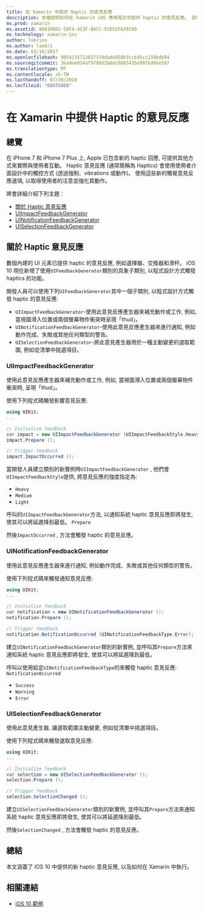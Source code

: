 ```yaml
---
title: 在 Xamarin 中提供 Haptic 的意見反應
description: 本檔說明如何在 Xamarin iOS 應用程式中提供 haptic 的意見反應。 其中討論 UIImpactFeedbackGenerator、UINotificationFeedbackGenerator 和 UISelectionFeedbackGenerator。
ms.prod: xamarin
ms.assetid: 888106D1-58F4-453F-BACC-91D51FA39C80
ms.technology: xamarin-ios
author: lobrien
ms.author: laobri
ms.date: 03/16/2017
ms.openlocfilehash: 9054135713837374dade958b3ccb35cc239bdb94
ms.sourcegitcommit: 3ea9ee034af9790d2b0dc0893435e997bd06e587
ms.translationtype: MT
ms.contentlocale: zh-TW
ms.lasthandoff: 07/30/2019
ms.locfileid: "68655868"
---
```

# <a name="providing-haptic-feedback-in-xamarinios"></a>在 Xamarin 中提供 Haptic 的意見反應

<a name="Overview" />

## <a name="overview"></a>總覽

在 iPhone 7 和 iPhone 7 Plus 上, Apple 已包含新的 haptic 回應, 可提供其他方式來實際與使用者互動。 Haptic 意見反應 (通常簡稱為 Haptics) 會使用使用者介面設計中的觸控方式 (透過強制、vibrations 或動作)。 使用這些新的觸覺意見反應選項, 以取得使用者的注意並強化其動作。

將會詳細介紹下列主題：

- [關於 Haptic 意見反應](#About-Haptic-Feedback)
- [UIImpactFeedbackGenerator](#UIImpactFeedbackGenerator)
- [UINotificationFeedbackGenerator](#UINotificationFeedbackGenerator)
- [UISelectionFeedbackGenerator](#UISelectionFeedbackGenerator)

<a name="About-Haptic-Feedback" />

## <a name="about-haptic-feedback"></a>關於 Haptic 意見反應

數個內建的 UI 元素已提供 haptic 的意見反應, 例如選擇器、交換器和滑杆。 iOS 10 現在新增了使用`UIFeedbackGenerator`類別的具象子類別, 以程式設計方式觸發 haptics 的功能。

開發人員可以使用下列`UIFeedbackGenerator`其中一個子類別, 以程式設計方式觸發 haptic 的意見反應:

- `UIImpactFeedbackGenerator`-使用此意見反應產生器來補充動作或工作, 例如, 當視圖滑入位置或兩個螢幕物件衝突時呈現「thud」。
- `UINotificationFeedbackGenerator`-使用此意見反應產生器來進行通知, 例如動作完成、失敗或其他任何類型的警告。
- `UISelectionFeedbackGenerator`-將此意見產生器用於一種主動變更的選取範圍, 例如從清單中挑選項目。

<a name="UIImpactFeedbackGenerator" />

### <a name="uiimpactfeedbackgenerator"></a>UIImpactFeedbackGenerator

使用此意見反應產生器來補充動作或工作, 例如, 當視圖滑入位置或兩個螢幕物件衝突時, 呈現「thud」。

使用下列程式碼觸發影響意見反應:

```csharp
using UIKit;
...

// Initialize feedback
var impact = new UIImpactFeedbackGenerator (UIImpactFeedbackStyle.Heavy);
impact.Prepare ();

// Trigger feedback
impact.ImpactOccurred ();
```

當開發人員建立類別的新實例時`UIImpactFeedbackGenerator` , 他們會`UIImpactFeedbackStyle`提供, 將意見反應的強度指定為:

- `Heavy`
- `Medium`
- `Light`

呼叫的`UIImpactFeedbackGenerator`方法, 以通知系統 haptic 意見反應即將發生, 使其可以將延遲降到最低。 `Prepare`

然後`ImpactOccurred` , 方法會觸發 haptic 的意見反應。

<a name="UINotificationFeedbackGenerator" />

### <a name="uinotificationfeedbackgenerator"></a>UINotificationFeedbackGenerator

使用此意見反應產生器來進行通知, 例如動作完成、失敗或其他任何類型的警告。

使用下列程式碼來觸發通知意見反應:

```csharp
using UIKit;
...

// Initialize feedback
var notification = new UINotificationFeedbackGenerator ();
notification.Prepare ();

// Trigger feedback
notification.NotificationOccurred (UINotificationFeedbackType.Error);
```

建立`UINotificationFeedbackGenerator`類別的新實例, 並呼叫其`Prepare`方法來通知系統 haptic 意見反應即將發生, 使其可以將延遲降到最低。

呼叫以使用給定`UINotificationFeedbackType`的來觸發 haptic 意見反應: `NotificationOccurred`

- `Success`
- `Warning`
- `Error`

<a name="UISelectionFeedbackGenerator" />

### <a name="uiselectionfeedbackgenerator"></a>UISelectionFeedbackGenerator

使用此意見產生器, 讓選取範圍主動變更, 例如從清單中挑選項目。

使用下列程式碼來觸發選取意見反應:

```csharp
using UIKit;
...

// Initialize feedback
var selection = new UISelectionFeedbackGenerator ();
selection.Prepare ();

// Trigger feedback
selection.SelectionChanged ();
```

建立`UISelectionFeedbackGenerator`類別的新實例, 並呼叫其`Prepare`方法來通知系統 haptic 意見反應即將發生, 使其可以將延遲降到最低。

然後`SelectionChanged` , 方法會觸發 haptic 的意見反應。

## <a name="summary"></a>總結

本文涵蓋了 iOS 10 中提供的新 haptic 意見反應, 以及如何在 Xamarin 中執行。

## <a name="related-links"></a>相關連結

- [iOS 10 範例](https://docs.microsoft.com/samples/browse/?products=xamarin&term=Xamarin.iOS+iOS10)
